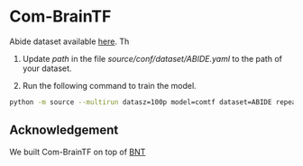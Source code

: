 # Com-BrainTF

Abide dataset available [here](https://drive.google.com/file/d/1rTmBuLbMNu-vW7g43eSu21ur1Sc4oVHh/view?usp=sharing).
Th

1. Update *path* in the file *source/conf/dataset/ABIDE.yaml* to the path of your dataset.

2. Run the following command to train the model.

```bash
python -m source --multirun datasz=100p model=comtf dataset=ABIDE repeat_time=5 preprocess=mixup
```

## Acknowledgement

We built Com-BrainTF on top of [BNT](https://github.com/Wayfear/BrainNetworkTransformer/tree/main)
